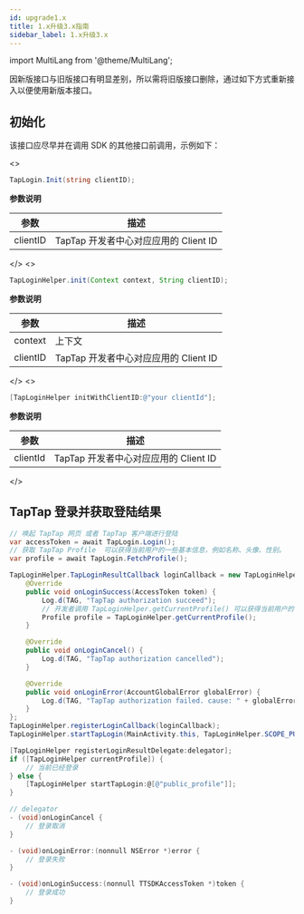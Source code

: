 ```yaml
---
id: upgrade1.x
title: 1.x升级3.x指南
sidebar_label: 1.x升级3.x
---
```


import MultiLang from '@theme/MultiLang';

因新版接口与旧版接口有明显差别，所以需将旧版接口删除，通过如下方式重新接入以便使用新版本接口。

## 初始化

该接口应尽早并在调用 SDK 的其他接口前调用，示例如下：

<MultiLang>
<>

```cs
TapLogin.Init(string clientID);
```

**参数说明**

参数  | 描述
| ------ | ------ |
clientID | TapTap 开发者中心对应应用的 Client ID

</>
<>

```java
TapLoginHelper.init(Context context, String clientID);
```

**参数说明**

参数  | 描述
| ------ | ------ |
context | 上下文
clientID | TapTap 开发者中心对应应用的 Client ID

</>
<>

```objectivec
[TapLoginHelper initWithClientID:@"your clientId"];
```
**参数说明**

参数  | 描述
| ------ | ------ |
clientId | TapTap 开发者中心对应应用的 Client ID

</>


</MultiLang>



## TapTap 登录并获取登陆结果

<MultiLang>


```cs
// 唤起 TapTap 网页 或者 TapTap 客户端进行登陆
var accessToken = await TapLogin.Login();
// 获取 TapTap Profile  可以获得当前用户的一些基本信息，例如名称、头像、性别。
var profile = await TapLogin.FetchProfile();
```

```java
TapLoginHelper.TapLoginResultCallback loginCallback = new TapLoginHelper.TapLoginResultCallback() {
    @Override
    public void onLoginSuccess(AccessToken token) {
        Log.d(TAG, "TapTap authorization succeed");
        // 开发者调用 TapLoginHelper.getCurrentProfile() 可以获得当前用户的一些基本信息，例如名称、头像、性别。
        Profile profile = TapLoginHelper.getCurrentProfile();
    }

    @Override
    public void onLoginCancel() {
        Log.d(TAG, "TapTap authorization cancelled");
    }

    @Override
    public void onLoginError(AccountGlobalError globalError) {
        Log.d(TAG, "TapTap authorization failed. cause: " + globalError.getMessage());
    }
};
TapLoginHelper.registerLoginCallback(loginCallback);
TapLoginHelper.startTapLogin(MainActivity.this, TapLoginHelper.SCOPE_PUBLIC_PROFILE);
```

```objectivec
[TapLoginHelper registerLoginResultDelegate:delegator];
if ([TapLoginHelper currentProfile]) {
    // 当前已经登录
} else {
    [TapLoginHelper startTapLogin:@[@"public_profile"]];
}

// delegator
- (void)onLoginCancel {
    // 登录取消
}

- (void)onLoginError:(nonnull NSError *)error {
    // 登录失败
}

- (void)onLoginSuccess:(nonnull TTSDKAccessToken *)token {
    // 登录成功
}
```

</MultiLang>